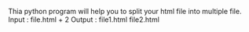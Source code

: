 Thia python program will help you to split your html file into multiple file. 
Input : file.html + 2
Output : file1.html file2.html
